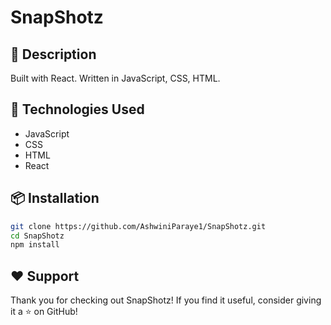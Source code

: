 # SnapShotz

## 📝 Description
 Built with React. Written in JavaScript, CSS, HTML.

## 🔧 Technologies Used
- JavaScript
- CSS
- HTML
- React

## 📦 Installation
```sh
git clone https://github.com/AshwiniParaye1/SnapShotz.git
cd SnapShotz
npm install
```
## ❤️ Support
Thank you for checking out SnapShotz! If you find it useful, consider giving it a ⭐ on GitHub!

